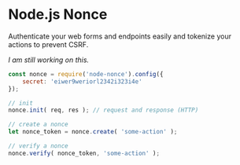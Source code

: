 # Node.js Nonce

Authenticate your web forms and endpoints easily and tokenize your actions to prevent CSRF.

*I am still working on this.*


```javascript
const nonce = require('node-nonce').config({
    secret: 'eiwer9weriorl2342i323i4e'
});

// init
nonce.init( req, res ); // request and response (HTTP)

// create a nonce
let nonce_token = nonce.create( 'some-action' );

// verify a nonce
nonce.verify( nonce_token, 'some-action' );
```